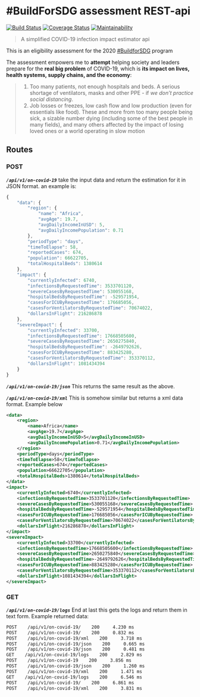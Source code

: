 # #BuildForSDG assessment REST-api

[![Build Status](https://travis-ci.org/desirekaleba/covid-19-estimator-rest-api.svg?branch=master)](https://travis-ci.org/desirekaleba/covid-19-estimator-rest-api)
[![Coverage Status](https://coveralls.io/repos/github/desirekaleba/covid-19-estimator-rest-api/badge.svg?branch=master)](https://coveralls.io/github/desirekaleba/covid-19-estimator-rest-api?branch=master)
[![Maintainability](https://api.codeclimate.com/v1/badges/0df932135202d2493110/maintainability)](https://codeclimate.com/github/desirekaleba/covid-19-estimator-rest-api/maintainability)

> A simplified COVID-19 infection impact estimator api

This is an eligibility assessment for the 2020 [#BuildforSDG](https://buildforsdg.andela.com/) program

The assessment empowers me to **attempt** helping society and leaders prepare for the **real big problem** of COVID-19, which is **its impact on lives, health systems, supply chains, and the economy**:

> 1. Too many patients, not enough hospitals and beds. A serious shortage of ventilators, masks and other PPE - if *we don’t practice social distancing*.
> 2. Job losses or freezes, low cash flow and low production (even for essentials like food). These and more from too many people being sick, a sizable number dying (including some of the best people in many fields), and many others affected by the impact of losing loved ones or a world operating in slow motion

## Routes

### POST

***`/api/v1/on-covid-19`***
take the input data and return the estimation for
it in JSON format. an example is:

```js
{
    "data": {
        "region": {
            "name": "Africa",
            "avgAge": 19.7,
            "avgDailyIncomeInUSD": 5,
            "avgDailyIncomePopulation": 0.71
        },
        "periodType": "days",
        "timeToElapse": 58,
        "reportedCases": 674,
        "population": 66622705,
        "totalHospitalBeds": 1380614
    },
    "impact": {
        "currentlyInfected": 6740,
        "infectionsByRequestedTime": 3533701120,
        "severeCasesByRequestedTime": 530055168,
        "hospitalBedsByRequestedTime": -529571954,
        "casesForICUByRequestedTime": 176685056,
        "casesForVentilatorsByRequestedTime": 70674022,
        "dollarsInFlight": 216286878
    },
    "severeImpact": {
        "currentlyInfected": 33700,
        "infectionsByRequestedTime": 17668505600,
        "severeCasesByRequestedTime": 2650275840,
        "hospitalBedsByRequestedTime": -2649792626,
        "casesForICUByRequestedTime": 883425280,
        "casesForVentilatorsByRequestedTime": 353370112,
        "dollarsInFlight": 1081434394
    }
}
```

***`/api/v1/on-covid-19/json`***
This returns the same result as the above.

***`/api/v1/on-covid-19/xml`***
This is somehow similar but returns a xml data format. Example below

```xml
<data>
    <region>
        <name>Africa</name>
        <avgAge>19.7</avgAge>
        <avgDailyIncomeInUSD>5</avgDailyIncomeInUSD>
        <avgDailyIncomePopulation>0.71</avgDailyIncomePopulation>
    </region>
    <periodType>days</periodType>
    <timeToElapse>58</timeToElapse>
    <reportedCases>674</reportedCases>
    <population>66622705</population>
    <totalHospitalBeds>1380614</totalHospitalBeds>
</data>
<impact>
    <currentlyInfected>6740</currentlyInfected>
    <infectionsByRequestedTime>3533701120</infectionsByRequestedTime>
    <severeCasesByRequestedTime>530055168</severeCasesByRequestedTime>
    <hospitalBedsByRequestedTime>-529571954</hospitalBedsByRequestedTime>
    <casesForICUByRequestedTime>176685056</casesForICUByRequestedTime>
    <casesForVentilatorsByRequestedTime>70674022</casesForVentilatorsByRequestedTime>
    <dollarsInFlight>216286878</dollarsInFlight>
</impact>
<severeImpact>
    <currentlyInfected>33700</currentlyInfected>
    <infectionsByRequestedTime>17668505600</infectionsByRequestedTime>
    <severeCasesByRequestedTime>2650275840</severeCasesByRequestedTime>
    <hospitalBedsByRequestedTime>-2649792626</hospitalBedsByRequestedTime>
    <casesForICUByRequestedTime>883425280</casesForICUByRequestedTime>
    <casesForVentilatorsByRequestedTime>353370112</casesForVentilatorsByRequestedTime>
    <dollarsInFlight>1081434394</dollarsInFlight>
</severeImpact>
```

### GET

***`/api/v1/on-covid-19/logs`***
End at last this gets the logs and return them in text form. Example returned data:

```txt
POST    /api/v1/on-covid-19/    200     4.230 ms
POST    /api/v1/on-covid-19/    200     0.832 ms
POST    /api/v1/on-covid-19/xml    200     3.718 ms
POST    /api/v1/on-covid-19/json    200     0.665 ms
POST    /api/v1/on-covid-19/json    200     0.481 ms
GET    /api/v1/on-covid-19/logs    200     2.829 ms
POST    /api/v1/on-covid-19    200     3.856 ms
POST    /api/v1/on-covid-19/json    200     1.260 ms
POST    /api/v1/on-covid-19/xml    200     1.471 ms
GET    /api/v1/on-covid-19/logs    200     6.546 ms
POST    /api/v1/on-covid-19/    200     6.861 ms
POST    /api/v1/on-covid-19/xml    200     3.831 ms
```
